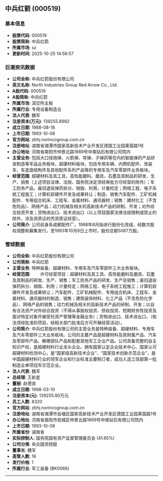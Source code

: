 ## 中兵红箭 (000519)

### 基本信息

- **股票代码**: 000519
- **股票简称**: 中兵红箭
- **所属市场**: sz
- **更新时间**: 2025-10-25 14:56:57

### 巨潮资讯数据

- **公司全称**: 中兵红箭股份有限公司
- **英文名称**: North Industries Group Red Arrow Co., Ltd.
- **A股代码**: 000519
- **A股简称**: 中兵红箭
- **所属市场**: 深交所主板
- **所属行业**: 专用设备制造业
- **法人代表**: 魏军
- **注册资本(万元)**: 139255.8982
- **成立日期**: 1988-08-18
- **上市日期**: 1993-10-08
- **官方网站**: zbhj.norincogroup.com.cn
- **注册地址**: 湖南省湘潭市国家高新技术产业开发区德国工业园莱茵路1号
- **办公地址**: 河南省南阳市仲景北路1669号中南钻石有限公司院内
- **主营业务**: 包括大口径炮弹、火箭弹、导弹、子弹药等在内的智能弹药产品研发制造等军品业务板块，超硬材料板块，包括专用车辆、内燃机配件、改装车、车底盘结构件及其他配件系列产品等的专用车及汽车零部件业务板块。
- **经营范围**: 超硬材料及其工具，高性能磨料、磨具，石墨及其制品的研发、生产、销售（上述项目法律、法规、国务院决定须经审批方可经营的除外）；军工防务产品，废旧退役弹药拆分、销毁、利用，计量检定；网络工程、电子系统工程施工；计算机软硬件开发及成果转让；制造、销售汽车配件、工矿机械配件、专用组合机床、工程车、金属材料、通讯器材；销售：建材化工（不含危险品）、网络产品；动力机械及相关的高新技术产品的研制、开发；对外综合投资开发；货物进出口、技术进出口（以上项目国家法律法规限制或禁止的除外，涉及资质证的凭资质证经营）。
- **公司简介**: 公司前身系成都配件厂，1988年8月始进行股份化改组，经数次股权调整和募集发行，至1993年10月8日上市时，股份总额5087万股。

### 雪球数据

- **公司全称**: 中兵红箭股份有限公司
- **公司简称**: 中兵红箭
- **主营业务**: 特种装备、超硬材料、专用车及汽车零部件三大业务板块。
- **经营范围**: 　　许可经营项目：超硬材料及其工具、高性能磨料及磨具、石墨及其制品的研发、生产、销售；军工防务产品的研发、生产及销售；废旧退役弹药拆分、销毁、利用；计量检定；网络工程、电子系统工程施工；计算机软硬件开发及成果转让；汽车配件、工矿机械配件、专用组合机床、工程车、金属材料、通讯器材的制造、销售；建筑装饰材料、化工产品（不含危险化学品）、网络产品的销售；动力机械及相关的高新技术产品的研制、开发；以自有合法资产对外综合投资（不得从事股权投资、债权投资、短期财务性投资及面对特定对象开展受托资产管理等金融业务）；货物进出口、技术进出口。（依法须经批准的项目，经相关部门批准后方可开展经营活动）。
- **公司简介**: 中兵红箭股份有限公司的主营业务是特种装备、超硬材料、专用车及汽车零部件三大业务板块。公司的主要产品是超硬材料及其附属产品、汽车及零部件产品、解缴部队产品和配套其他军工企业产品。公司具备完整的自主知识产权，是超硬材料行业龙头企业。拥有国家认定企业技术中心、国家认可超硬材料检测中心，是“国家级高新技术企业”、“国家技术创新示范企业”，是中国超硬材料行业的领军企业和行业标准主要制订者，成功入选工信部第一批制造业单项冠军示范企业。
- **法人代表**: 魏军
- **总经理**: 王新星
- **董秘**: 赵德良
- **成立日期**: 1998-03-10
- **注册资本(元)**: 139255.90万元
- **员工人数**: 8320
- **官方网站**: zbhj.norincogroup.com.cn
- **注册地址**: 湖南省湘潭市岳塘区国家高新技术产业开发区德国工业园莱茵路1号
- **办公地址**: 河南省南阳市宛城区仲景北路1669号中南钻石有限公司院内
- **上市日期**: 1993-10-08
- **所属省份**: 湖南省
- **实际控制人**: 国务院国有资产监督管理委员会 (41.65%)
- **公司分类**: 央企国资控股
- **董事长**: 魏军
- **高管人数**: 16
- **发行价格**: 1
- **所属行业**: 军工装备 (BK0066)

---